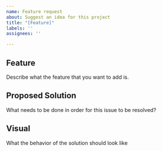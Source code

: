 ```yaml
---
name: Feature request
about: Suggest an idea for this project
title: "[Feature]"
labels: ''
assignees: ''

---
```


## Feature
Describe what the feature that you want to add is. 

## Proposed Solution
What needs to be done in order for this issue to be resolved?

## Visual
What the behavior of the solution should look like

